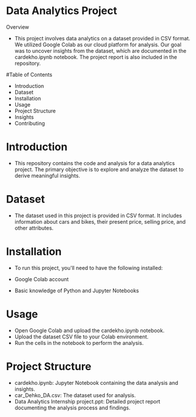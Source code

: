 # Data Analytics Project
Overview
- This project involves data analytics on a dataset provided in CSV format. We utilized Google Colab as our cloud platform for analysis. Our goal was to uncover insights from the dataset, which are documented in the cardekho.ipynb notebook. The project report is also included in the repository.

#Table of Contents
 - Introduction
- Dataset
- Installation
- Usage
- Project Structure
- Insights
- Contributing

# Introduction
- This repository contains the code and analysis for a data analytics project. The primary objective is to explore and analyze the dataset to derive meaningful insights.

# Dataset
- The dataset used in this project is provided in CSV format. It includes information about cars and bikes, their present price, selling price, and other attributes.

# Installation
- To run this project, you'll need to have the following installed:

- Google Colab account
- Basic knowledge of Python and Jupyter Notebooks

# Usage
- Open Google Colab and upload the cardekho.ipynb notebook.
- Upload the dataset CSV file to your Colab environment.
- Run the cells in the notebook to perform the analysis.

 # Project Structure
- cardekho.ipynb: Jupyter Notebook containing the data analysis and insights.
- car_Dehko_DA.csv: The dataset used for analysis.
- Data Analytics Internship project.ppt: Detailed project report documenting the analysis process and findings. 
